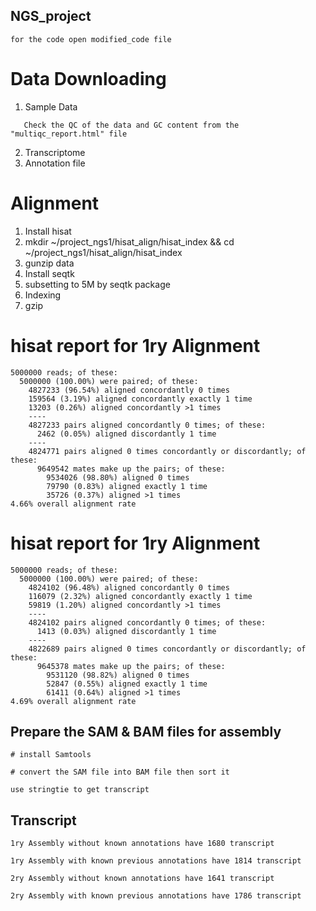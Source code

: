 ## NGS_project
```
for the code open modified_code file
```
# Data Downloading   
1. Sample Data
```
   Check the QC of the data and GC content from the "multiqc_report.html" file
   ```
2. Transcriptome 
3. Annotation file 

# Alignment
1. Install hisat
2. mkdir ~/project_ngs1/hisat_align/hisat_index && cd ~/project_ngs1/hisat_align/hisat_index
3. gunzip data 
4. Install seqtk 
5. subsetting to 5M by seqtk package
6. Indexing 
7. gzip 

# hisat report for 1ry Alignment
```
5000000 reads; of these:
  5000000 (100.00%) were paired; of these:
    4827233 (96.54%) aligned concordantly 0 times
    159564 (3.19%) aligned concordantly exactly 1 time
    13203 (0.26%) aligned concordantly >1 times
    ---- 
    4827233 pairs aligned concordantly 0 times; of these:
      2462 (0.05%) aligned discordantly 1 time
    ----
    4824771 pairs aligned 0 times concordantly or discordantly; of these:
      9649542 mates make up the pairs; of these:
        9534026 (98.80%) aligned 0 times
        79790 (0.83%) aligned exactly 1 time
        35726 (0.37%) aligned >1 times
4.66% overall alignment rate
 ```
# hisat report for 1ry Alignment
```
5000000 reads; of these:
  5000000 (100.00%) were paired; of these:
    4824102 (96.48%) aligned concordantly 0 times
    116079 (2.32%) aligned concordantly exactly 1 time
    59819 (1.20%) aligned concordantly >1 times
    ----
    4824102 pairs aligned concordantly 0 times; of these:
      1413 (0.03%) aligned discordantly 1 time
    ----
    4822689 pairs aligned 0 times concordantly or discordantly; of these:
      9645378 mates make up the pairs; of these:
        9531120 (98.82%) aligned 0 times
        52847 (0.55%) aligned exactly 1 time
        61411 (0.64%) aligned >1 times
4.69% overall alignment rate
```

## Prepare the SAM & BAM files for assembly
 ```
# install Samtools

# convert the SAM file into BAM file then sort it

use stringtie to get transcript
 ```
## Transcript 
```
1ry Assembly without known annotations have 1680 transcript  

1ry Assembly with known previous annotations have 1814 transcript 

2ry Assembly without known annotations have 1641 transcript  

2ry Assembly with known previous annotations have 1786 transcript
 ```
        
        

